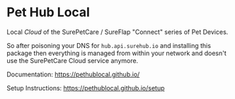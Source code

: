 
# Pet Hub Local

Local *Cloud* of the SurePetCare / SureFlap "Connect" series of Pet Devices.

So after poisoning your DNS for `hub.api.surehub.io` and installing this package then everything is managed from within your network and doesn't use the SurePetCare Cloud service anymore.

Documentation: https://pethublocal.github.io/

Setup Instructions: https://pethublocal.github.io/setup
